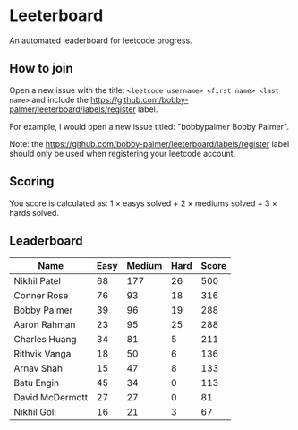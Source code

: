 # Leeterboard

An automated leaderboard for leetcode progress.

## How to join

Open a new issue with the title: `<leetcode username> <first name> <last name>`
and include the https://github.com/bobby-palmer/leeterboard/labels/register
label.

For example, I would open a new issue titled: "bobbypalmer Bobby Palmer".

Note: the https://github.com/bobby-palmer/leeterboard/labels/register label
should only be used when registering your leetcode account.

## Scoring

You score is calculated as:
1 $\times$ easys solved + 2 $\times$ mediums solved + 3 $\times$ hards solved.

## Leaderboard
| Name | Easy | Medium | Hard | Score |
| --- | --- | --- | --- | --- |
| Nikhil Patel | 68 | 177 | 26 | 500 |
| Conner Rose | 76 | 93 | 18 | 316 |
| Bobby Palmer | 39 | 96 | 19 | 288 |
| Aaron Rahman | 23 | 95 | 25 | 288 |
| Charles Huang | 34 | 81 | 5 | 211 |
| Rithvik Vanga | 18 | 50 | 6 | 136 |
| Arnav Shah | 15 | 47 | 8 | 133 |
| Batu Engin | 45 | 34 | 0 | 113 |
| David McDermott | 27 | 27 | 0 | 81 |
| Nikhil Goli | 16 | 21 | 3 | 67 |
